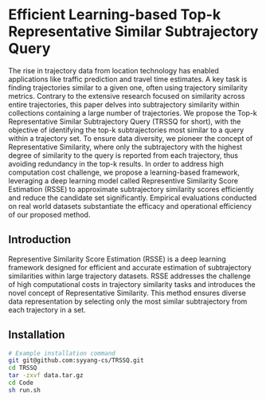 

# Efficient Learning-based Top-k Representative Similar Subtrajectory Query
The rise in trajectory data from location technology has enabled applications like traffic prediction and travel time estimates. A key task is finding trajectories similar to a given one, often using trajectory similarity metrics.  Contrary to the extensive research focused on similarity across entire trajectories, this paper delves into subtrajectory similarity within collections containing a large number of trajectories.   We propose the Top-k Representative Similar Subtrajectory Query (TRSSQ for short), with the objective of identifying the top-k subtrajectories most similar to a query within a trajectory set.   To ensure data diversity, we pioneer the concept of Representative Similarity, where only the subtrajectory with the highest degree of similarity to the query is reported from each trajectory, thus avoiding redundancy in the top-k results. In order to address high computation cost challenge, we propose a learning-based framework, leveraging a deep learning model called Representive Similarity Score Estimation (RSSE) to approximate subtrajectory similarity scores efficiently and reduce the candidate set significantly. Empirical evaluations conducted on real world datasets substantiate the efficacy and operational efficiency of our proposed method.

## Introduction
Representive Similarity Score Estimation (RSSE) is a deep learning framework designed for efficient and accurate estimation of subtrajectory similarities within large trajectory datasets. RSSE addresses the challenge of high computational costs in trajectory similarity tasks and introduces the novel concept of Representative Similarity. This method ensures diverse data representation by selecting only the most similar subtrajectory from each trajectory in a set.

## Installation
```bash
# Example installation command
git git@github.com:syyang-cs/TRSSQ.git
cd TRSSQ
tar -zxvf data.tar.gz
cd Code
sh run.sh
